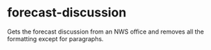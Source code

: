 # forecast-discussion
Gets the forecast discussion from an NWS office and removes all the formatting except for paragraphs.
